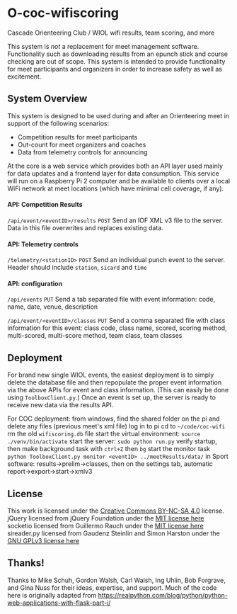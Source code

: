 # O-coc-wifiscoring
Cascade Orienteering Club / WIOL wifi results, team scoring, and more

This system is *not* a replacement for meet management software. Functionality such as downloading results from an epunch stick and course checking are out of scope. This system is intended to provide functionality for meet participants and organizers in order to increase safety as well as excitement. 

## System Overview
This system is designed to be used during and after an Orienteering meet in support of the following scenarios:
* Competition results for meet participants
* Out-count for meet organizers and coaches
* Data from telemetry controls for announcing

At the core is a web service which provides both an API layer used mainly for data updates and a frontend layer for data consumption. This service will run on a Raspberry Pi 2 computer and be available to clients over a local WiFi network at meet locations (which have minimal cell coverage, if any).

#### API: Competition Results
```/api/event/<eventID>/results``` ```POST```
Send an IOF XML v3 file to the server. Data in this file overwrites and replaces existing data.

#### API: Telemetry controls
```/telemetry/<stationID>``` ```POST```
Send an individual punch event to the server. Header should include ```station```, ```sicard``` and ```time```

#### API: configuration
```/api/events``` ```PUT```
Send a tab separated file with event information: code, name, date, venue, description

```/api/event/<eventID>/classes``` ```PUT```
Send a comma separated file with class information for this event: class code, class name, scored, scoring method, multi-scored, multi-score method, team class, team classes

## Deployment
For brand new single WIOL events, the easiest deployment is to simply delete the database file and then repopulate the proper event information via the above APIs for event and class information. (This can easily be done using ```ToolboxClient.py```.) Once an event is set up, the server is ready to receive new data via the results API.

For COC deployment:
from windows, find the shared folder on the pi and delete any files (previous meet's xml file)
log in to pi
cd to ```~/code/coc-wifi```
rm the old ```wifiscoring.db``` file
start the virtual environment: ```source ./venv/bin/activate```
start the server: ```sudo python run.py```
verify startup, then make background task with ```ctrl+Z``` then ```bg```
start the monitor task ```python ToolboxClient.py monitor <eventID> ../meetResults/data/```
in Sport software: results->prelim->classes, then on the settings tab, automatic report->export->start->xmlv3


## License
This work is licensed under the [Creative Commons BY-NC-SA 4.0](http://creativecommons.org/licenses/by-nc-sa/4.0/) license. 
jQuery licensed from jQuery Foundation under the [MIT license here](https://jquery.org/license/)
socketio licensed from Guillermo Rauch under the [MIT license here](https://github.com/socketio/socket.io-client/blob/master/LICENSE)
sireader.py licensed from Gaudenz Steinlin and Simon Harston under the [GNU GPLv3 license here](http://www.gnu.org/licenses/gpl.html)


## Thanks!
Thanks to Mike Schuh, Gordon Walsh, Carl Walsh, Ing Uhlin, Bob Forgrave, and Gina Nuss for their ideas, expertise, and support.
Much of the code here is originally adapted from https://realpython.com/blog/python/python-web-applications-with-flask-part-i/

